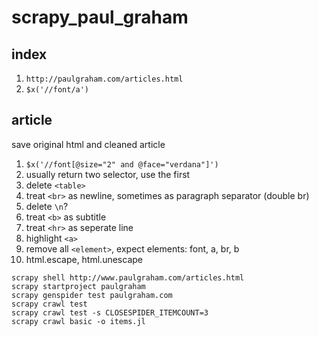 # scrapy_paul_graham

## index

1. `http://paulgraham.com/articles.html`
2. `$x('//font/a')`

## article

save original html and cleaned article

1. `$x('//font[@size="2" and @face="verdana"]')`
2. usually return two selector, use the first
3. delete `<table>`
4. treat `<br>` as newline, sometimes as paragraph separator (double br)
5. delete `\n`?
6. treat `<b>` as subtitle
7. treat `<hr>` as seperate line
8. highlight `<a>`
9. remove all `<element>`, expect elements: font, a, br, b
10. html.escape, html.unescape

```
scrapy shell http://www.paulgraham.com/articles.html
scrapy startproject paulgraham
scrapy genspider test paulgraham.com
scrapy crawl test
scrapy crawl test -s CLOSESPIDER_ITEMCOUNT=3
scrapy crawl basic -o items.jl
```
